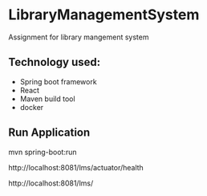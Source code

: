 # LibraryManagementSystem
Assignment for library mangement system


## Technology used:

 - Spring boot framework
 - React 
 - Maven build tool
 - docker 
 
 
 ## Run Application
 
 mvn spring-boot:run


http://localhost:8081/lms/actuator/health

http://localhost:8081/lms/
